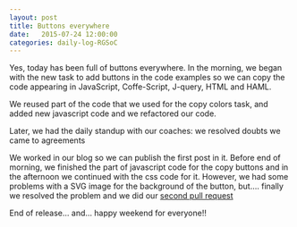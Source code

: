 ```yaml
---
layout: post
title: Buttons everywhere
date:   2015-07-24 12:00:00
categories: daily-log-RGSoC
---
```

Yes, today has been full of buttons everywhere. In the morning, we began with the new task to add buttons in the code examples so we can copy the code appearing in JavaScript, Coffe-Script, J-query, HTML and HAML.

We reused part of the code that we used for the copy colors task, and added new javascript code and we refactored our code.

Later, we had the daily standup with our coaches:
we resolved doubts
we came to agreements

We worked in our blog so we can publish the first post in it.
Before end of morning, we finished the part of javascript code for the copy buttons and in the afternoon we continued with the css code for it. However, we had some problems with a SVG image for the background of the button, but…. finally we resolved the problem and we did our [second pull request](https://github.com/livingstyleguide/livingstyleguide/pull/157)

End of release… and… happy weekend for everyone!!
